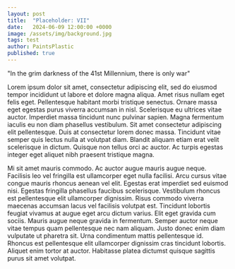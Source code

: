 ```yaml
---
layout: post
title:  "Placeholder: VII"
date:   2024-06-09 12:00:00 +0000
image: /assets/img/background.jpg
tags: test
author: PaintsPlastic
published: true
---
```


"In the grim darkness of the 41st Millennium, there is only war"

Lorem ipsum dolor sit amet, consectetur adipiscing elit, sed do eiusmod tempor incididunt ut labore et dolore magna aliqua. Amet risus nullam eget felis eget. Pellentesque habitant morbi tristique senectus. Ornare massa eget egestas purus viverra accumsan in nisl. Scelerisque eu ultrices vitae auctor. Imperdiet massa tincidunt nunc pulvinar sapien. Magna fermentum iaculis eu non diam phasellus vestibulum. Sit amet consectetur adipiscing elit pellentesque. Duis at consectetur lorem donec massa. Tincidunt vitae semper quis lectus nulla at volutpat diam. Blandit aliquam etiam erat velit scelerisque in dictum. Quisque non tellus orci ac auctor. Ac turpis egestas integer eget aliquet nibh praesent tristique magna.

Mi sit amet mauris commodo. Ac auctor augue mauris augue neque. Facilisis leo vel fringilla est ullamcorper eget nulla facilisi. Arcu cursus vitae congue mauris rhoncus aenean vel elit. Egestas erat imperdiet sed euismod nisi. Egestas fringilla phasellus faucibus scelerisque. Vestibulum rhoncus est pellentesque elit ullamcorper dignissim. Risus commodo viverra maecenas accumsan lacus vel facilisis volutpat est. Tincidunt lobortis feugiat vivamus at augue eget arcu dictum varius. Elit eget gravida cum sociis. Mauris augue neque gravida in fermentum. Semper auctor neque vitae tempus quam pellentesque nec nam aliquam. Justo donec enim diam vulputate ut pharetra sit. Urna condimentum mattis pellentesque id. Rhoncus est pellentesque elit ullamcorper dignissim cras tincidunt lobortis. Aliquet enim tortor at auctor. Habitasse platea dictumst quisque sagittis purus sit amet volutpat.